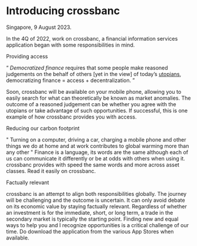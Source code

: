 # Introducing crossbanc

Singapore, 9 August 2023.

In the 4Q of 2022, work on crossbanc, a financial information services application began with some responsibilities in mind.


Providing access

“ *Democratized finance* requires that some people make reasoned judgements on the behalf of others [yet in the view] of today’s [utopians](https://www.nytimes.com/2022/03/08/us/politics/cryptocurrency-dao.html), democratizing finance = access + decentralization. ”

Soon, crossbanc will be available on your mobile phone, allowing you to easily search for what can theoretically be known as market anomalies.
The outcome of a reasoned judgement can be whether you agree with the utopians or take advantage of such opportunities. If successful, this is one example of how crossbanc provides you with access.


Reducing our carbon footprint

" Turning on a computer, driving a car, charging a mobile phone and other things we do at home and at work contributes to global warming more than any other "
Finance is a language, its words are the same although each of us can communicate it differently or be at odds with others when using it.
crossbanc provides with speed the same words and more across asset classes. Read it easily on crossbanc.


Factually relevant

crossbanc is an attempt to align both responsibilities globally. The journey will be challenging and the outcome is uncertain. It can only avoid debate on its economic value by staying factually relevant.
Regardless of whether an investment is for the immediate, short, or long term, a trade in the secondary market is typically the starting point.
Finding new and equal ways to help you and I recognize opportunities is a critical challenge of our time. Do download the application from the various App Stores when available.

